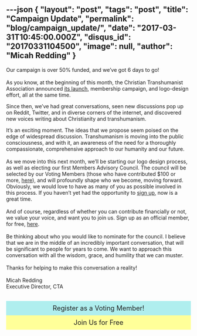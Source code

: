 ---json
{
	"layout": "post",
	"tags": "post",
    "title": "Campaign Update",
    "permalink": "blog/campaign_update/",
    "date": "2017-03-31T10:45:00.000Z",
    "disqus_id": "20170331104500",
    "image":  null,
    "author": "Micah Redding"
}
---

<p>Our campaign is over 50% funded, and we&rsquo;ve got 6 days to go!<br /><br />As you know, at the beginning of this month, the Christian Transhumanist Association announced&nbsp;<a href="http://www.christiantranshumanism.org/announcement" target="_blank">its launch</a>, membership campaign, and logo-design effort, all at the same time.</p>
<p>Since then, we&rsquo;ve had great conversations, seen new discussions pop up on Reddit, Twitter, and in diverse corners of the internet, and discovered new voices writing about Christianity and transhumanism.</p>
<p>It&rsquo;s an exciting moment. The ideas that we propose seem poised on the edge of widespread discussion. Transhumanism is moving into the public consciousness, and with it, an awareness of the need for a thoroughly compassionate, comprehensive approach to our humanity and our future.&nbsp;<br /><br /> As we move into this next month, we&rsquo;ll be starting our logo design process, as well as electing our first Members Advisory Council. The council will be selected by our Voting Members (those who have contributed $100 or more, <a style="-ms-text-size-adjust: 100%; -webkit-text-size-adjust: 100%; color: #202020; font-weight: normal; text-decoration: underline;" href="http://www.christiantranshumanism.org/donate" target="_blank">here</a>), and will profoundly shape who we become, moving forward. Obviously, we would love to have as many of you as possible involved in this process. If you haven&rsquo;t yet had the opportunity to <strong><a style="-ms-text-size-adjust: 100%; -webkit-text-size-adjust: 100%; color: #202020; font-weight: normal; text-decoration: underline;" href="http://www.christiantranshumanism.org/donate" target="_blank">sign up</a></strong>, now is a great time.<br /><br /> And of course, regardless of whether you can contribute financially or not, we value your voice, and want you to join us. Sign up as an official member, for free, <strong><a style="-ms-text-size-adjust: 100%; -webkit-text-size-adjust: 100%; color: #202020; font-weight: normal; text-decoration: underline;" href="http://www.christiantranshumanism.org/join" target="_blank">here</a></strong>.<br /><br /> Be thinking about who you would like to nominate for the council. I believe that we are in the middle of an incredibly important conversation, that will be significant to people for years to come. We want to approach this conversation with all the wisdom, grace, and humility that we can muster.<br /><br /> Thanks for helping to make this conversation a reality!<br /><br /> Micah Redding<br /> Executive Director, CTA<br /> &nbsp;</p>
<div style="text-align: center;"><a style="text-decoration: none; -ms-text-size-adjust: 100%; -webkit-text-size-adjust: 100%; color: #202020; font-weight: normal;" href="http://www.christiantranshumanism.org/membership" target="_blank"><span style="background-color: #afeeee; display: block; font-size: 18px; padding: 0.5em;">Register as a Voting Member!</span></a></div>
<div style="text-align: center;"><a style="text-decoration: none; -ms-text-size-adjust: 100%; -webkit-text-size-adjust: 100%; color: #202020; font-weight: normal;" href="http://www.christiantranshumanism.org/membership" target="_blank"><span style="background-color: #ffff99; display: block; font-size: 18px; padding: 0.5em;">Join Us for Free</span></a></div>
    
